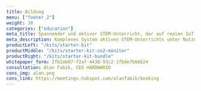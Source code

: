 ```yaml
---
title: Bildung
menu: ["footer_2"]
weight: 30
categories: ["education"]
meta_title: Spannender und aktiver STEM-Unterricht, der auf realen IoT-Projekten mit HARDWARIO basiert
meta_description: Komplexes System aktiven STEM-Unterrichts unter Nutzung eines durch Forschung geprüften pädagogischen Rahmens, dessen Attraktivität auf der Arbeit mit realen IoT-Projekten beruht.
productLeft: "/kits/starter-kit"
productMiddle: "/kits/starter-kit-co2-monitor"
productRight: "/kits/starter-kit-bundle"
whitepaper_form: 2fb2ab07-f2af-4430-93c2-1fbde7b66624
consultation: Alan Fabik, CEO HARDWARIO
cons_img: alan.png
cons_link: https://meetings.hubspot.com/alanfabik/booking
---
```

